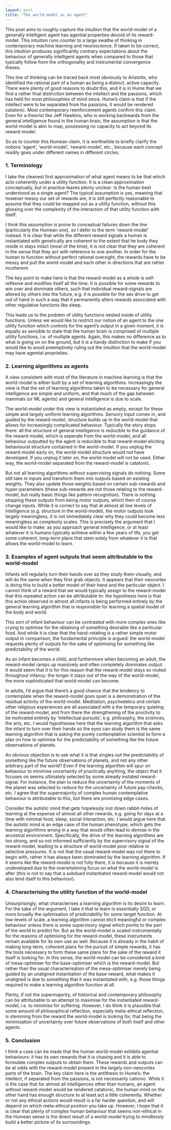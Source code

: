 ```yaml
---
layout: post
title: "The world-model as an agent"
---
```


This post aims to roughly capture the intuition that the world-model of a generally intelligent agent has agential properties devoid of its reward-model. This intuition runs counter to a large swathe of thinking in contemporary machine learning and neuroscience. If taken to be correct, this intuition produces significantly contrary expectations about the behaviour of generally intelligent agents when compared to those that typically follow from the orthogonality and instrumental convergence theses. 

This line of thinking can be traced back most obviously to Aristotle, who identified the rational part of a human as being a distinct, active capacity. There were plenty of good reasons to doubt this, and it is in Hume that we find a rather final distinction between the intellect and the passions, which has held for most philosophies of mind since. Hume’s claim is that if the intellect were to be separated from the passions, it would be rendered catatonic. Most contemporary reenforcement agents confirm this claim. Even for a theorist like Jeff Hawkins, who is working backwards from the general intelligence found in the human brain, the assumption is that the world-model is akin to map, possessing no capacity to act beyond its reward-model.

So as to counter this Humean claim, it is worthwhile to briefly clarify the notions ‘agent’, ‘world-model’, ‘reward-model’, etc., because each concept readily goes under different names in different circles. 

### 1. Terminology 

I take the cleanest first approximation of what agent means to be that which acts coherently under a utility function. It is a clean approximation conceptually, but in practice leaves plenty unclear. Is the human best understood as a single agent? The typical assumption is yes, meaning that however messy our set of rewards are, it is still perfectly reasonable to assume that they could be mapped out as a utility function, without this glossing over the complexity of the interaction of that utility function with itself.

I think this assumption is prone to conceptual failures down the line (particularly the Humean one), so I defer to the term ‘reward-model’ instead. It is clear that while the different reward signals a human is instantiated with genetically are coherent to the extent that he body they reside in stays intact (most of the time), it is not clear that they are coherent in the sense that they act with reference to one another. In order for the human to function without perfect rational oversight, the rewards have to be messy and pull the world-model and each other in directions that are rather incoherent. 

The key point to make here is that the reward-model as a whole is self-reflexive and modifies itself all the time. It is possible for some rewards to win over and dominate others, such that individual reward-signals are altered by others into the future, e.g. it is possible for the sex drive to get out of hand in such a way that it permanently alters rewards associated with other regulative functions like sleep. 

This leads us to the problem of utility functions nested inside of utility functions. Unless we would like to restrict our notion of an agent to the one utility function which controls for the agent’s output in a given moment, it is equally as sensible to state that the human brain is comprised of multiple utility functions, i.e. of multiple agents. Again, this makes no difference as to what is going on on the ground, but it is a handy distinction to make if you would like to avoid preemptively ruling out the intuition that the world-model may have agential proprieties. 

### 2. Learning algorithms as agents 

A view consistent with most of the literature in machine learning is that the world-model is either built by a set of learning algorithms. Increasingly the view is that the set of learning algorithms taken to be necessary for general intelligence are simple and uniform, and that much of the gap between mammals (or ML agents) and general intelligence is due to scale. 

The world-model under this view is instantiated as empty, except for these simple and largely uniform learning algorithms. Sensory input comes in, and guided by the reward-model, structure builds up in the world-model that allows for increasingly complicated behaviour. Typically the story stops there: all the structure of general intelligence is reducible to the guidance of the reward-model, which is seperate from the world-model, and all behaviour outputted by the agent is reducible to that reward-model eliciting behavioural structure contained in the world-model. If you unplug the reward-model early on, the world-model structure would not have developed. If you unplug it later on, the world-model will not be used. Either way, the world-model separated from the reward-model is catatonic. 

But not all learning algorithms without supervising signals do nothing. Some still take in inputs and transform them into outputs based on existing weights. They also update those weights based on certain sub-rewards and hyper-parameters (these sub-rewards are not those relating to the reward-model, but really basic things like pattern recognition). There is nothing stopping these outputs from being motor outputs, which then of course change inputs. While it is correct to say that at almost all low levels of intelligence (e.g. structure in the world-model), the motor outputs look largely meaningless, it is not immediately clear why they could become less meaningless as complexity scales. This is precisely the argument that I would like to make: as you approach general intelligence, or at least whatever it is humans typically achieve within a few years of life, you get some coherent, long-term plans that stem solely from whatever it is that allows the world-model to learn. 

### 3. Examples of agent outputs that seem attributable to the world-model 

Infants will regularly turn their hands over as they study them visually, and will do the same when they first grab objects. It appears that their neocortex is doing this to build a better model of their hand and the particular object. I cannot think of a reward that we would typically assign to the reward-model that this repeated action can be attributable to: the hypothesis here is that this action observed in almost all infants is being performed entirely by the general learning algorithm that is responsible for learning a spatial model of the body and world. 

This sort of infant behaviour can be contrasted with more complex ones like crying to optimise for the obtaining of something desirable like a particular food. And while it is clear that the hand-rotating is a rather simple motor output in comparison, the fundamental principle is argued: the world-model requests plenty of outputs for the sake of optimising for something like predictability of the world. 

As an infant becomes a child, and furthermore when becoming an adult, the reward-model ramps up massively and often completely dominates output. It would seem that it is for this reason that the reward-model stays so muted throughout infancy: the longer it stays out of the way of the world-model, the more sophisticated that world-model can become.

In adults, I’d argue that there’s a good chance that the tendency to contemplate when the reward-model goes quiet is a demonstration of the residual activity of the world-model. Meditation, psychedelics and certain other religious experiences are all associated with a the temporary quieting of the reward-model, and from there the strengthening of the proclivity to be motivated entirely by ‘intellectual pursuits’, e.g. philosophy, the sciences, the arts, etc. I would hypothesise here that the learning algorithm that asks the infant to turn over their hands so the eyes can study them is the same learning algorithm that is asking the purely contemplative scientist to form a plan on how to optimise for the predictability of something like the future observations of planets. 

An obvious objection is to ask what it is that singles out the predictability of something like the future observations of planets, and not any other arbitrary part of the world? Even if the learning algorithm will spur on behaviour to minimise uncertainty of practically anything, the object that it focuses on seems ultimately selected by some already instated reward-signal. For instance, the plan to reduce the uncertainty of the moments of the planet was selected to reduce for the uncertainty of future pay-checks, etc. I agree that the supermajority of complex human contemplative behaviour is attributable to this, but there are promising edge cases. 

Consider the autistic mind that gets hopelessly lost down rabbit-holes of learning at the expense of almost all other rewards, e.g. going for days at a time with minimal food, sleep, social interaction, etc. I would argue here that the autistic mind is an edge case of the human phenotype, which gets the learning algorithms wrong in a way that would often lead to demise in the ancestral environment. Specifically, the drive of the learning algorithms are too strong, and so not informed sufficiently by the supervisory signal of the reward-model, leading to a structure of world-model poor relative to selective pressures. It is not that the usual reward-model was not there to begin with, rather it has always been dominated by the learning algorithm. If it seems like the reward-model is not fully there, it is because it is merely undeveloped due to the overwhelming focus on what the world-model is after (this is not to say that a subdued instantiated reward-model would not also lend itself to this behaviour). 

### 4. Characterising the utility function of the world-model 

Unsurprisingly, what characterises a learning algorithm is its desire to learn. For the sake of the argument, I take it that to learn is essentially SGD, or more broadly the optimisation of predictability for some target function. At low-levels of scale, a learning algorithm cannot elicit meaningful or complex behaviour unless there is some supervisory signal which points to the part of the world to predict for. But as the world-model is scaled instrumentally for the reasons of optimising for the reward-model, these instruments remain available for its own use as well. Because it is already in the habit of making long-term, coherent plans for the pursuit of simple rewards, it has the tools necessary to form these same plans for the sake of the reward it itself is looking for. In this sense, the world-model can be considered a kind of mesa-optimiser for the base-optimiser which is the reward-model. But rather than the usual characterisation of the mesa-optimiser merely being guided by an unaligned instantiation of the base-reward, what makes it unaligned is due to something that it was instantiated with, e.g. those things required to make a learning algorithm function at all. 

Plenty, if not the supermajority, of historical and contemporary philosophy can be attributable to an attempt to maximise for the instantiated reward-model, i.e. to minimise for suffering. However, I do think it is plausible that some amount of philosophical reflection, especially meta-ethical reflection, is stemming from the reward the world-model is looking for, that being the minimisation of uncertainty over future observations of both itself and other agents. 

### 5. Conclusion 

I think a case can be made that the human world-model exhibits agential behaviours: it has its own rewards that it is chasing and it is able to formulate complex outputs to obtain them. These rewards and outputs can be at odds with the reward-model present in the largely non-neocortex parts of the brain. The key claim here is the antithesis to Hume’s: the intellect, if separated from the passions, is not necessarily cationic. While it is the case that for almost all intelligences other than humans, an agent without reward-model would be rendered catatonic, the human mind on the other hand has enough structure to at least act a little coherently. Whether or not any ethical actions would result is a far harder question, and will depend on which meta-ethical position you take up. However, I hope that it is clear that plenty of complex human behaviour that seems non-ethical in the Humean sense is the direct result of a world-model trying to mindlessly build a better picture of its surroundings. 
